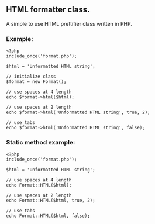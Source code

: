 ## HTML formatter class.

A simple to use HTML prettifier class written in PHP.

### Example:

    <?php
    include_once('format.php');

    $html = 'Unformatted HTML string';

    // initialize class
    $format = new Format();

    // use spaces at 4 length
    echo $format->html($html);

    // use spaces at 2 length
    echo $format->html('Unformatted HTML string', true, 2);

    // use tabs
    echo $format->html('Unformatted HTML string', false);

### Static method example:

    <?php
    include_once('format.php');

    $html = 'Unformatted HTML string';

    // use spaces at 4 length
    echo Format::HTML($html);

    // use spaces at 2 length
    echo Format::HTML($html, true, 2);

    // use tabs
    echo Format::HTML($html, false);
